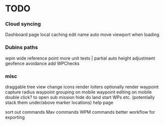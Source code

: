 # TODO

### Cloud syncing

Dashboard page
local caching
edit name
auto move viewport when loading

### Dubins paths

wpm wide reference point
more unit tests                     | partial
auto height adjustment
geofence avoidance
add WPChecks

### misc

draggable tree view
change icons
render loiters
optionally render waypoint capture radius
waypoint grouping on mobile
waypoint editing on mobile
double click? to open sub mission
hide do land start WPs etc. (potentially stack them under/above marker locations)
help page

sort out commands
   Mav commands
   WPM commands
   better workflow for exporting 
